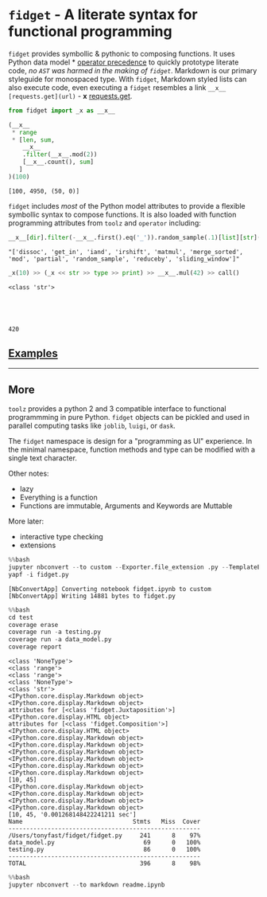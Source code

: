 
# `fidget` - A literate syntax for functional programming

`fidget` provides symbollic & pythonic to composing functions.  It uses Python data model * [operator precedence](https://docs.python.org/3/reference/expressions.html#operator-precedence) to quickly prototype literate code, _no `AST` was harmed in the making of `fidget`_. Markdown is our primary styleguide for monospaced type.  With `fidget`, Markdown styled lists can also execute code, even executing a `fidget` resembles a link `__x__ [requests.get](url)` - __x__ [requests.get](url).


```python
from fidget import _x as __x__

(__x__
 * range
 * [len, sum, 
    __x__
    .filter(__x__.mod(2))
    [__x__.count(), sum]
   ]
)(100)
```




    [100, 4950, (50, 0)]



`fidget` includes _most_ of the Python model attributes to provide a flexible symbollic syntax 
to compose functions.  It is also loaded with function programming attributes from `toolz` and `operator` including:


```python
__x__[dir].filter(-__x__.first().eq('_')).random_sample(.1)[list][str](__x__)
```




    "['dissoc', 'get_in', 'iand', 'irshift', 'matmul', 'merge_sorted', 'mod', 'partial', 'random_sample', 'reduceby', 'sliding_window']"




```python
_x(10) >> (_x << str >> type >> print) >> __x__.mul(42) >> call()
```

    <class 'str'>





    420



## [Examples](https://github.com/tonyfast/fidget/blob/master/test/data_model.ipynb)

---

## More

`toolz` provides a python 2 and 3 compatible interface to functional programmming in pure Python.  `fidget` objects can be pickled and used in parallel computing tasks like `joblib`, `luigi`, or `dask`.  

The `fidget` namespace is design for a "programming as UI" experience.  In the minimal namespace, function methods and type can be modified with a single text character.  


Other notes:

* lazy
* Everything is a function
* Functions are immutable, Arguments and Keywords are Muttable

More later:
* interactive type checking
* extensions


```python
%%bash 
jupyter nbconvert --to custom --Exporter.file_extension .py --TemplateExporter.template_file docify.tpl fidget.ipynb
yapf -i fidget.py
```

    [NbConvertApp] Converting notebook fidget.ipynb to custom
    [NbConvertApp] Writing 14881 bytes to fidget.py



```python
%%bash
cd test
coverage erase
coverage run -a testing.py
coverage run -a data_model.py
coverage report
```

    <class 'NoneType'>
    <class 'range'>
    <class 'range'>
    <class 'NoneType'>
    <class 'str'>
    <IPython.core.display.Markdown object>
    <IPython.core.display.Markdown object>
    attributes for [<class 'fidget.Juxtaposition'>]
    <IPython.core.display.HTML object>
    attributes for [<class 'fidget.Composition'>]
    <IPython.core.display.HTML object>
    <IPython.core.display.Markdown object>
    <IPython.core.display.Markdown object>
    <IPython.core.display.Markdown object>
    <IPython.core.display.Markdown object>
    <IPython.core.display.Markdown object>
    <IPython.core.display.Markdown object>
    [10, 45]
    <IPython.core.display.Markdown object>
    <IPython.core.display.Markdown object>
    <IPython.core.display.Markdown object>
    <IPython.core.display.Markdown object>
    [10, 45, '0.001268148422241211 sec']
    Name                               Stmts   Miss  Cover
    ------------------------------------------------------
    /Users/tonyfast/fidget/fidget.py     241      8    97%
    data_model.py                         69      0   100%
    testing.py                            86      0   100%
    ------------------------------------------------------
    TOTAL                                396      8    98%



```python
%%bash 
jupyter nbconvert --to markdown readme.ipynb
```


```python

```
